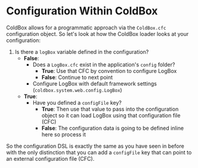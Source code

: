 # Configuration Within ColdBox

ColdBox allows for a programmatic approach via the `ColdBox.cfc` configuration object. So let's look at how the ColdBox loader looks at your configuration:

1. Is there a `logBox` variable defined in the configuration?
   * **False**:
     * Does a `LogBox.cfc` exist in the application's `config` folder?
       * **True**: Use that CFC by convention to configure LogBox
       * **False**: Continue to next point
     * Configure LogBox with default framework settings (`coldbox.system.web.config.LogBox`)
   * **True**:
     * Have you defined a `configFile` key?
       * **True**: Then use that value to pass into the configuration object so it can load LogBox using that configuration file (CFC)
       * **False**: The configuration data is going to be defined inline here so process it

So the configuration DSL is exactly the same as you have seen in before with the only distinction that you can add a `configFile` key that can point to an external configuration file (CFC).
